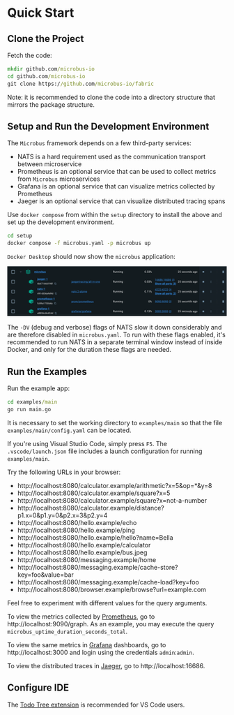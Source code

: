 # Quick Start

## Clone the Project

Fetch the code:

```cmd
mkdir github.com/microbus-io
cd github.com/microbus-io
git clone https://github.com/microbus-io/fabric
```

Note: it is recommended to clone the code into a directory structure that mirrors the package structure.

## Setup and Run the Development Environment

The `Microbus` framework depends on a few third-party services:

* NATS is a hard requirement used as the communication transport between microservice
* Prometheus is an optional service that can be used to collect metrics from `Microbus` microservices
* Grafana is an optional service that can visualize metrics collected by Prometheus
* Jaeger is an optional service that can visualize distributed tracing spans

Use `docker compose` from within the `setup` directory to install the above and set up the development environment.

```cmd
cd setup
docker compose -f microbus.yaml -p microbus up
```

`Docker Desktop` should now show the `microbus` application:

<img src="quick-start-1.png" width="875">
<p>

The `-DV` (debug and verbose) flags of NATS slow it down considerably and are therefore disabled in `microbus.yaml`. To run with these flags enabled, it's recommended to run NATS in a separate terminal window instead of inside Docker, and only for the duration these flags are needed.

## Run the Examples

Run the example app:

```cmd
cd examples/main
go run main.go
```

It is necessary to set the working directory to `examples/main` so that the file `examples/main/config.yaml` can be located.

If you're using Visual Studio Code, simply press `F5`. The `.vscode/launch.json` file includes a launch configuration for running `examples/main`.

Try the following URLs in your browser:

* http://localhost:8080/calculator.example/arithmetic?x=5&op=*&y=8
* http://localhost:8080/calculator.example/square?x=5
* http://localhost:8080/calculator.example/square?x=not-a-number
* http://localhost:8080/calculator.example/distance?p1.x=0&p1.y=0&p2.x=3&p2.y=4
* http://localhost:8080/hello.example/echo
* http://localhost:8080/hello.example/ping
* http://localhost:8080/hello.example/hello?name=Bella
* http://localhost:8080/hello.example/calculator
* http://localhost:8080/hello.example/bus.jpeg
* http://localhost:8080/messaging.example/home
* http://localhost:8080/messaging.example/cache-store?key=foo&value=bar
* http://localhost:8080/messaging.example/cache-load?key=foo
* http://localhost:8080/browser.example/browse?url=example.com

Feel free to experiment with different values for the query arguments.

To view the metrics collected by [Prometheus](https://prometheus.io), go to http://localhost:9090/graph. As an example, you may execute the query `microbus_uptime_duration_seconds_total`.

To view the same metrics in [Grafana](https://grafana.com/) dashboards, go to http://localhost:3000 and login using the credentials `admin`:`admin`.

To view the distributed traces in [Jaeger](https://www.jaegertracing.io), go to http://localhost:16686.

## Configure IDE

The [Todo Tree extension](https://marketplace.visualstudio.com/items?itemName=Gruntfuggly.todo-tree) is recommended for VS Code users.
